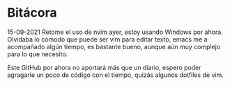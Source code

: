 # Bitácora
15-09-2021
Retome el uso de nvim ayer, estoy usando Windows por ahora. Olvidaba lo cómodo que puede ser vim para editar texto, emacs me a acompañado algún tiempo, es bastante bueno, aunque aún muy complejo para lo que necesito.

Este GitHub por ahora no aportará más que un diario, espero poder agragarle un poco de código con el tiempo, quizás algunos dotfiles de vim.
